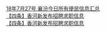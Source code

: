   
[18年7月27号 襄汾今日所有便民信息汇总](http://www.dianyue.me/archives/060/cm8pkk7mps5ztodu/)  
[【四条】香河新发布招聘求职信息](http://www.dianyue.me/archives/503/ugbaycw6nzo5rwug/)  
[【四条】香河新发布招聘求职信息](http://www.dianyue.me/archives/498/xnzqd9ejer98tply/)